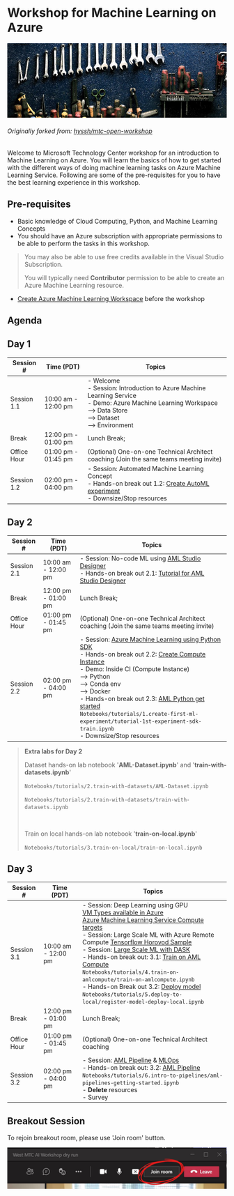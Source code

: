 # Workshop for Machine Learning on Azure

![logo](images/workshop_logo.png)

###### Originally forked from: [hyssh/mtc-open-workshop](https://github.com/hyssh/mtc-open-workshop)

Welcome to Microsoft Technology Center workshop for an introduction to Machine Learning on Azure. You will learn the basics of how to get started with the different ways of doing machine learning tasks on Azure Machine Learning Service.
Following are some of the pre-requisites for you to have the best learning experience in this workshop.

## Pre-requisites

* Basic knowledge of Cloud Computing, Python, and Machine Learning Concepts
* You should have an Azure subscription with appropriate permissions to be able to perform the tasks in this workshop.

> You may also be able to use free credits available in the Visual Studio Subscription.
>
> You will typically need **Contributor** permission to be able to create an Azure Machine Learning resource.

* [Create Azure Machine Learning Workspace](https://docs.microsoft.com/en-us/azure/machine-learning/how-to-manage-workspace?tabs=azure-portal) before the workshop

## Agenda

## Day 1

Session # | Time (PDT) | Topics
---|---|---
Session 1.1 | 10:00 am - 12:00 pm |- Welcome</br>- Session: Introduction to Azure Machine Learning Service</br>- Demo: Azure Machine Learning Workspace</br> --> Data Store</br> --> Dataset</br> --> Environment
Break | 12:00 pm - 01:00 pm | Lunch Break;
Office Hour | 01:00 pm - 01:45 pm | (Optional) One-on-one Technical Architect coaching (Join the same teams meeting invite)
Session 1.2 | 02:00 pm - 04:00 pm |- Session: Automated Machine Learning Concept</br> - Hands-on break out 1.2: [Create AutoML experiment](/labs/lab1.2.md)</br>- Downsize/Stop resources

## Day 2

Session # | Time (PDT) | Topics
---|---|---
Session 2.1|10:00 am - 12:00 pm|- Session: No-code ML using [AML Studio Designer](labs/session2.1.md)</br>- Hands-on break out 2.1: [Tutorial for AML Studio Designer](/labs/lab2.1.md)</br>
Break | 12:00 pm - 01:00 pm | Lunch Break;
Office Hour | 01:00 pm - 01:45 pm | (Optional) One-on-one Technical Architect coaching (Join the same teams meeting invite)
Session 2.2 | 02:00 pm - 04:00 pm |- Session: [Azure Machine Learning using Python SDK](/labs/session2.2.md)</br> - Hands-on break out 2.2: [Create Compute Instance](labs/lab2.2.md) </br> - Demo: Inside CI (Compute Instance)</br> --> Python </br> --> Conda env </br> --> Docker</br>- Hands-on break out 2.3: [AML Python get started](https://github.com/hyssh/mtc-open-workshop/tree/master/Notebooks/tutorials/1.create-first-ml-experiment) </br>```Notebooks/tutorials/1.create-first-ml-experiment/tutorial-1st-experiment-sdk-train.ipynb```</br>- Downsize/Stop resources

> **Extra labs for Day 2**
>
> Dataset hands-on lab notebook '**AML-Dataset.ipynb**' and '**train-with-datasets.ipynb**'
>
> ```Notebooks/tutorials/2.train-with-datasets/AML-Dataset.ipynb```
>
> ```Notebooks/tutorials/2.train-with-datasets/train-with-datasets.ipynb```
>
></br>
>
> Train on local hands-on lab notebook '**train-on-local.ipynb**'
>
> ```Notebooks/tutorials/3.train-on-local/train-on-local.ipynb```

## Day 3

Session # | Time (PDT) | Topics
---|---|---
Session 3.1|10:00 am - 12:00 pm|- Session: Deep Learning using GPU</br>[VM Types available in Azure](https://docs.microsoft.com/en-us/azure/virtual-machines/sizes-gpu)</br>[Azure Machine Learning Service Compute targets](labs/session3.1.1.md)</br>- Session: Large Scale ML with Azure Remote Compute [Tensorflow Horovod Sample](https://github.com/hyssh/mtc-open-workshop/blob/master/labs/tensorflow/distributed-tensorflow-with-horovod/distributed-tensorflow-with-horovod.ipynb)</br>- Session: [Large Scale ML with DASK](https://github.com/hyssh/azureml-and-dask/blob/master/interactive/StartDask.ipynb)</br> - Hands-on break out: 3.1: [Train on AML Compute](https://github.com/hyssh/mtc-open-workshop/tree/master/Notebooks/tutorials/4.train-on-amlcompute/)</br>```Notebooks/tutorials/4.train-on-amlcompute/train-on-amlcompute.ipynb```</br> - Hands-on Break out 3.2: [Deploy model](https://github.com/hyssh/mtc-open-workshop/tree/master/Notebooks/tutorials/5.deploy-to-local)</br>```Notebooks/tutorials/5.deploy-to-local/register-model-deploy-local.ipynb```
Break | 12:00 pm - 01:00 pm | Lunch Break;
Office Hour | 01:00 pm - 01:45 pm | (Optional) One-on-one Technical Architect coaching
Session 3.2 | 02:00 pm - 04:00 pm |- Session: [AML Pipeline](labs/session3.2.md) & [MLOps](https://github.com/microsoft/MLOpsPython)</br> - Hands-on break out: 3.2: [AML Pipeline](https://github.com/hyssh/mtc-open-workshop/tree/master/Notebooks/tutorials/6.intro-to-pipelines)</br>```Notebooks/tutorials/6.intro-to-pipelines/aml-pipelines-getting-started.ipynb```</br>- **Delete** resources </br>- Survey

## Breakout Session

To rejoin breakout room, please use 'Join room' button.

![Join room](images/MicrosoftTeams-image.png)
